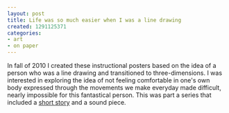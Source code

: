 ```yaml
---
layout: post
title: Life was so much easier when I was a line drawing
created: 1291125371
categories:
- art
- on paper
---
```

In fall of 2010 I created these instructional posters based on the idea of a person who was a line drawing and transitioned to  three-dimensions. I was interested in exploring the idea of not feeling comfortable in one's own body expressed through the movements we make everyday made difficult, nearly impossible for this fantastical person. This was part a series that included a [short story](/body) and a sound piece.
